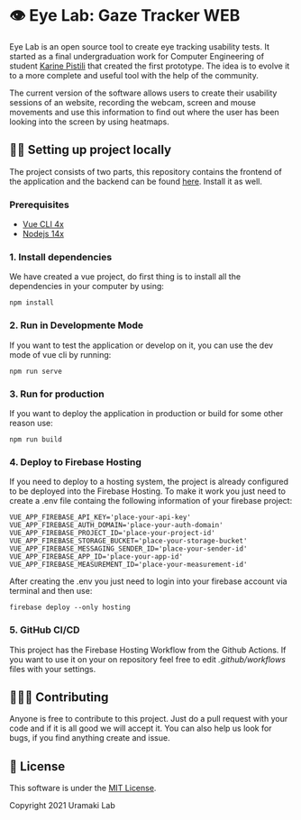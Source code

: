 # 👁️ Eye Lab: Gaze Tracker WEB

Eye Lab is an open source tool to create eye tracking usability tests. It started as a final undergraduation work for Computer Engineering of student [Karine Pistili](https://www.linkedin.com/in/karine-pistili/) that created the first prototype. The idea is to evolve it to a more complete and useful tool with the help of the community.

The current version of the software allows users to create their usability sessions of an website, recording the webcam, screen and mouse movements and use this information to find out where the user has been looking into the screen by using heatmaps.

## 👩‍💻 Setting up project locally

The project consists of two parts, this repository contains the frontend of the application and the backend can be found [here](https://github.com/uramakilab/web-eye-tracker). Install it as well.

### Prerequisites

* [Vue CLI 4x](https://www.npmjs.com/package/@vue/cli)
* [Nodejs 14x](https://nodejs.org/en/download/)

### 1. Install dependencies

We have created a vue project, do first thing is to install all the dependencies in your computer by using:

```
npm install
```

### 2. Run in Developmente Mode

If you want to test the application or develop on it, you can use the dev mode of vue cli by running:

```
npm run serve
```

### 3. Run for production

If you want to deploy the application in production or build for some other reason use:

```
npm run build
```

### 4. Deploy to Firebase Hosting

If you need to deploy to a hosting system, the project is already configured to be deployed into the Firebase Hosting. To make it work you just need to create a .env file containg the following information of your firebase project:

```
VUE_APP_FIREBASE_API_KEY='place-your-api-key'
VUE_APP_FIREBASE_AUTH_DOMAIN='place-your-auth-domain'
VUE_APP_FIREBASE_PROJECT_ID='place-your-project-id'
VUE_APP_FIREBASE_STORAGE_BUCKET='place-your-storage-bucket'
VUE_APP_FIREBASE_MESSAGING_SENDER_ID='place-your-sender-id'
VUE_APP_FIREBASE_APP_ID='place-your-app-id'
VUE_APP_FIREBASE_MEASUREMENT_ID='place-your-measurement-id'
```

After creating the .env you just need to login into your firebase account via terminal and then use:

```
firebase deploy --only hosting
```

### 5. GitHub CI/CD

This project has the Firebase Hosting Workflow from the Github Actions. If you want to use it on your on repository feel free to edit *.github/workflows* files with your settings.


## 🧑‍🤝‍🧑 Contributing

Anyone is free to contribute to this project. Just do a pull request with your code and if it is all good we will accept it. You can also help us look for bugs, if you find anything create and issue.

## 📃 License

This software is under the [MIT License](https://opensource.org/licenses/MIT). 

Copyright 2021 Uramaki Lab
